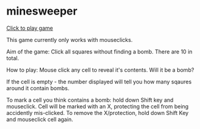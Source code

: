 # minesweeper

[Click to play game](minesweeper-ow6iymelo-kits-projects-1b870b35.vercel.app)

This game currently only works with mouseclicks.

Aim of the game:
Click all squares without finding a bomb. There are 10 in total.

How to play:
Mouse click any cell to reveal it's contents. Will it be a bomb?

If the cell is empty - the number displayed will tell you how many sqaures around it contain bombs.

To mark a cell you think contains a bomb: hold down Shift key and mouseclick. Cell will be marked with an X, protecting the cell from being accidently mis-clicked. To remove the X/protection, hold down Shift Key and mouseclick cell again.
